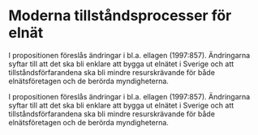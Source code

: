 # Moderna tillståndsprocesser för elnät

I propositionen föreslås ändringar i bl.a. ellagen (1997:857). Ändringarna syftar till att det ska bli enklare att bygga ut elnätet i Sverige och att tillståndsförfarandena ska bli mindre resurskrävande för både elnätsföretagen och de berörda myndigheterna.

I propositionen föreslås ändringar i bl.a. ellagen (1997:857). Ändringarna syftar till att det ska bli enklare att bygga ut elnätet i Sverige och att tillståndsförfarandena ska bli mindre resurskrävande för både elnätsföretagen och de berörda myndigheterna.
